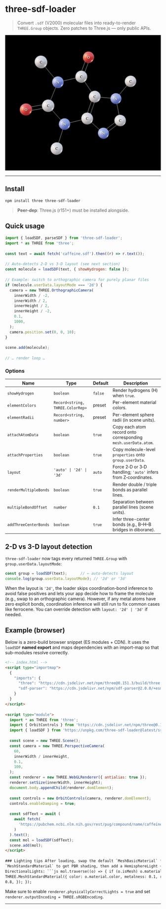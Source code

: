 # three-sdf-loader

> Convert `.sdf` (V2000) molecular files into ready-to-render `THREE.Group` objects. Zero patches to Three.js — only public APIs.

![Demo Image](https://raw.githubusercontent.com/jakekinchen/three-sdf-loader/main/screenshot.png)

---

## Install

```bash
npm install three three-sdf-loader
```

> **Peer-dep**: Three.js (r151+) must be installed alongside.

## Quick usage

```js
import { loadSDF, parseSDF } from 'three-sdf-loader';
import * as THREE from 'three';

const text = await fetch('caffeine.sdf').then((r) => r.text());

// Auto-detects 2-D vs 3-D layout (see next section)
const molecule = loadSDF(text, { showHydrogen: false });

// Example: switch to orthographic camera for purely planar files
if (molecule.userData.layoutMode === '2d') {
  camera = new THREE.OrthographicCamera(
    innerWidth / -2,
    innerWidth / 2,
    innerHeight / 2,
    innerHeight / -2,
    0.1,
    1000,
  );
  camera.position.set(0, 0, 10);
}

scene.add(molecule);

// … render loop …
```

### Options

| Name                  | Type                             | Default | Description                                                    |
| --------------------- | -------------------------------- | ------- | -------------------------------------------------------------- |
| `showHydrogen`        | `boolean`                        | `false` | Render hydrogens (H) when `true`.                              |
| `elementColors`       | `Record<string, THREE.ColorRep>` | preset  | Per-element material colors.                                   |
| `elementRadii`        | `Record<string, number>`         | preset  | Per-element sphere radii (in scene units).                     |
| `attachAtomData`      | `boolean`                        | `true`  | Copy each atom record onto corresponding `mesh.userData.atom`. |
| `attachProperties`    | `boolean`                        | `true`  | Copy molecule-level `properties` onto `group.userData`.        |
| `layout`              | `'auto' \| '2d' \| '3d'`         | `auto`  | Force 2‑D or 3‑D handling; `'auto'` infers from Z‑coordinates. |
| `renderMultipleBonds` | `boolean`                        | `true`  | Render double / triple bonds as parallel lines.                |
| `multipleBondOffset`  | `number`                         | `0.1`   | Separation between parallel lines (scene units).               |
| `addThreeCenterBonds` | `boolean`                        | `true`  | Infer three-center bonds (e.g., B–H–B bridges in diborane).    |

## 2-D vs 3-D layout detection

`three-sdf-loader` now tags every returned `THREE.Group` with `group.userData.layoutMode`:

```js
const group = loadSDF(text);      // ← auto-detects layout
console.log(group.userData.layoutMode); // '2d' or '3d'
```

When the layout is `'2d'`, the loader skips coordination-bond inference to avoid false positives and lets your app decide how to frame the molecule (e.g., swap to an orthographic camera). However, if any metal atoms have zero explicit bonds, coordination inference will still run to fix common cases like ferrocene. You can override detection with `layout: '2d' | '3d'` if needed.

## Example (browser)

Below is a zero-build browser snippet (ES modules + CDN). It uses the
`loadSDF` **named export** and maps dependencies with an import-map so that
sub-modules resolve correctly.

````html
<!-- index.html -->
<script type="importmap">
  {
    "imports": {
      "three": "https://cdn.jsdelivr.net/npm/three@0.151.3/build/three.module.js",
      "sdf-parser": "https://cdn.jsdelivr.net/npm/sdf-parser@2.0.0/+esm"
    }
  }
</script>

<script type="module">
  import * as THREE from 'three';
  import { OrbitControls } from 'https://cdn.jsdelivr.net/npm/three@0.151.3/examples/jsm/controls/OrbitControls.js';
  import { loadSDF } from 'https://unpkg.com/three-sdf-loader@latest/src/index.js';

  const scene = new THREE.Scene();
  const camera = new THREE.PerspectiveCamera(
    60,
    innerWidth / innerHeight,
    0.1,
    100,
  );
  const renderer = new THREE.WebGLRenderer({ antialias: true });
  renderer.setSize(innerWidth, innerHeight);
  document.body.appendChild(renderer.domElement);

  const controls = new OrbitControls(camera, renderer.domElement);
  controls.enableDamping = true;

  const sdfText = await (
    await fetch(
      'https://pubchem.ncbi.nlm.nih.gov/rest/pug/compound/name/caffeine/SDF?record_type=3d',
    )
  ).text();
  const mol = loadSDF(sdfText);
  scene.add(mol);
</script>

### Lighting tips After loading, swap the default `MeshBasicMaterial` for
`MeshStandardMaterial` to get PBR shading, then add a HemisphereLight +
DirectionalLights: ```js mol.traverse((o) => { if (o.isMesh) o.material = new
THREE.MeshStandardMaterial({ color: o.material.color, metalness: 0.1, roughness:
0.8, }); });
````

Make sure to enable `renderer.physicallyCorrectLights = true` and set
`renderer.outputEncoding = THREE.sRGBEncoding`.

---
